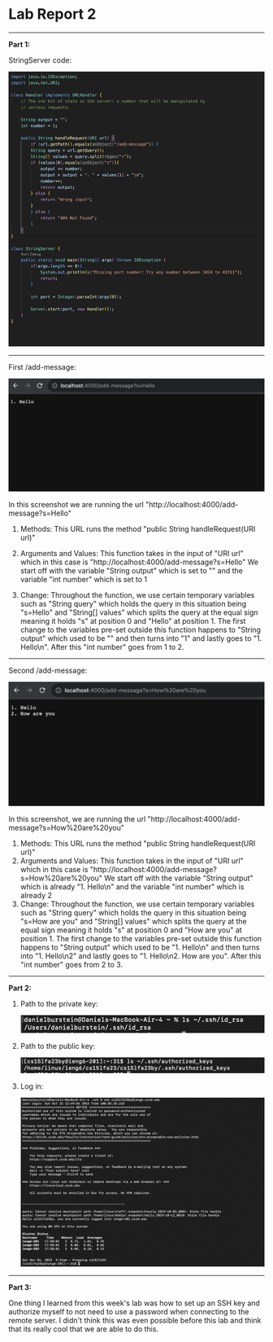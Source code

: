# Lab Report 2

---
**Part 1:**

StringServer code:
  
![Image](lab2Pic1.png)

---
First /add-message:

![Image](lab2Pic2.png)

In this screenshot we are running the url "http://localhost:4000/add-message?s=Hello"
1. Methods:
   This URL runs the method "public String handleRequest(URI url)"
2. Arguments and Values:
   This function takes in the input of "URI url" which in this case is "http://localhost:4000/add-message?s=Hello"
   We start off with the variable "String output" which is set to "" and the variable "int number" which is set to 1
   
3. Change:
  Throughout the function, we use certain temporary variables such as "String query" which holds the query in this situation being "s=Hello" and "String[] values" which splits the query at the equal sign meaning it holds "s" at position 0 and "Hello" at position 1.
The first change to the variables pre-set outside this function happens to "String output" which used to be "" and then turns into "1" and lastly goes to "1. Hello\n". After this "int number" goes from 1 to 2.

---
Second /add-message:

![Image](Lab2Pic3.png)

In this screenshot, we are running the url "http://localhost:4000/add-message?s=How%20are%20you"
1. Methods:
   This URL runs the method "public String handleRequest(URI url)"
2. Arguments and Values:
   This function takes in the input of "URI url" which in this case is "http://localhost:4000/add-message?s=How%20are%20you"
   We start off with the variable "String output" which is already "1. Hello\n" and the variable "int number" which is already 2
3. Change:
  Throughout the function, we use certain temporary variables such as "String query" which holds the query in this situation being "s=How are you"  and "String[] values" which splits the query at the equal sign meaning it holds "s" at position 0 and "How are you" at position 1.
The first change to the variables pre-set outside this function happens to "String output" which used to be "1. Hello\n" and then turns into "1. Hello\n2" and lastly goes to "1. Hello\n2. How are you". After this "int number" goes from 2 to 3.
   
---

**Part 2:**

1. Path to the private key:
   
   ![Image](privatekey.png)
   
2. Path to the public key:

   ![Image](publickey.png)

3. Log in:

   ![Image](login.png)
   
---
**Part 3:**

One thing I learned from this week's lab was how to set up an SSH key and authorize myself to not need to use a password when connecting to the remote server. I didn't think this was even possible before this lab and think that its really cool that we are able to do this.
